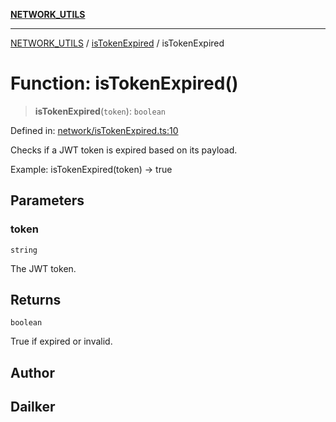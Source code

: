 [**NETWORK_UTILS**](../../README.md)

***

[NETWORK_UTILS](../../README.md) / [isTokenExpired](../README.md) / isTokenExpired

# Function: isTokenExpired()

> **isTokenExpired**(`token`): `boolean`

Defined in: [network/isTokenExpired.ts:10](https://github.com/dailker/everyutil/blob/7c30ec40bbb398255a9be572db0a537e8bcb9c11/src/network/isTokenExpired.ts#L10)

Checks if a JWT token is expired based on its payload.

Example: isTokenExpired(token) → true

## Parameters

### token

`string`

The JWT token.

## Returns

`boolean`

True if expired or invalid.

## Author

## Dailker
